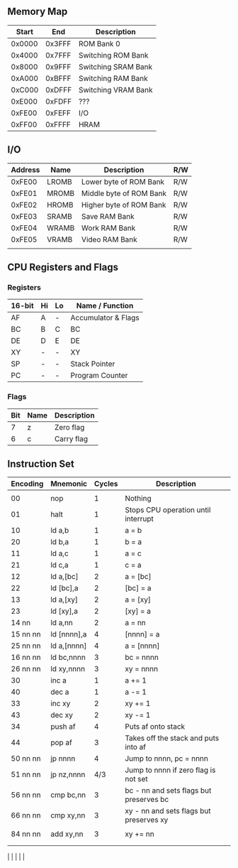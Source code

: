 

## Memory Map


| Start | End | Description |
|--|--|--|
| 0x0000 | 0x3FFF | ROM Bank 0 |
| 0x4000 | 0x7FFF | Switching ROM Bank |
| 0x8000 | 0x9FFF | Switching SRAM Bank |
| 0xA000 | 0xBFFF | Switching RAM Bank |
| 0xC000 | 0xDFFF | Switching VRAM Bank |
| 0xE000 | 0xFDFF | ??? |
| 0xFE00 | 0xFEFF | I/O |
| 0xFF00 | 0xFFFF | HRAM |

## I/O

| Address | Name | Description | R/W |
|--|--|--|--|
| 0xFE00 | LROMB | Lower byte of ROM Bank | R/W |
| 0xFE01 | MROMB | Middle byte of ROM Bank | R/W |
| 0xFE02 | HROMB | Higher byte of ROM Bank | R/W |
| 0xFE03 | SRAMB | Save RAM Bank | R/W |
| 0xFE04 | WRAMB | Work RAM Bank | R/W |
| 0xFE05 | VRAMB | Video RAM Bank | R/W |
|  |  |  |  |


## CPU Registers and Flags

### Registers

| 16-bit | Hi | Lo | Name / Function |
|--|--|--|--|
| AF | A | - | Accumulator & Flags |
| BC | B | C | BC |
| DE | D | E | DE |
| XY | - | - | XY |
| SP | - | - | Stack Pointer |
| PC | - | - | Program Counter |

### Flags

| Bit | Name | Description |
|--|--|--|
| 7 | z | Zero flag |
| 6 | c | Carry flag |

## Instruction Set
  
| Encoding | Mnemonic | Cycles | Description |
|--|--|--|--|
|  |
| 00 | nop | 1 | Nothing |
| 01 | halt | 1 | Stops CPU operation until interrupt |
| 10 | ld a,b | 1 | a = b |
| 20 | ld b,a | 1 | b = a |
| 11 | ld a,c | 1 | a = c |
| 21 | ld c,a | 1 | c = a |
| 12 | ld a,[bc] | 2 | a = [bc] |
| 22 | ld [bc],a | 2 | [bc] = a |
| 13 | ld a,[xy] | 2 | a = [xy] |
| 23 | ld [xy],a | 2 | [xy] = a |
| 14 nn | ld a,nn | 2 | a = nn |
| 15 nn nn | ld [nnnn],a | 4 | [nnnn] = a |
| 25 nn nn | ld a,[nnnn] | 4 | a = [nnnn] |
| 16 nn nn | ld bc,nnnn | 3 | bc = nnnn |
| 26 nn nn | ld xy,nnnn | 3 | xy = nnnn |
| 30 | inc a | 1 | a += 1 |
| 40 | dec a | 1 | a -= 1 |
| 33 | inc xy | 2 | xy += 1 |
| 43 | dec xy | 2 | xy -= 1 |
| 34 | push af | 4 | Puts af onto stack |
| 44 | pop af | 3 | Takes off the stack and puts into af |
| 50 nn nn | jp nnnn | 4 | Jump to nnnn, pc = nnnn |
| 51 nn nn | jp nz,nnnn | 4/3 | Jump to nnnn if zero flag is not set |
| 56 nn nn | cmp bc,nn | 3 | bc - nn and sets flags but preserves bc |
| 66 nn nn | cmp xy,nn | 3 | xy - nn and sets flags but preserves xy |
|  |  |  |  |
| 84 nn nn | add xy,nn | 3 | xy += nn |
|  |  |  |  |
|  |  |  |  |

|  |  |  |  |